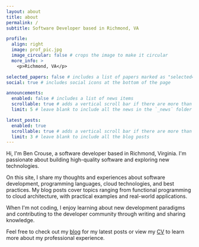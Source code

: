 ```yaml
---
layout: about
title: about
permalink: /
subtitle: Software Developer based in Richmond, VA

profile:
  align: right
  image: prof_pic.jpg
  image_circular: false # crops the image to make it circular
  more_info: >
    <p>Richmond, VA</p>

selected_papers: false # includes a list of papers marked as "selected={true}"
social: true # includes social icons at the bottom of the page

announcements:
  enabled: false # includes a list of news items
  scrollable: true # adds a vertical scroll bar if there are more than 3 news items
  limit: 5 # leave blank to include all the news in the `_news` folder

latest_posts:
  enabled: true
  scrollable: true # adds a vertical scroll bar if there are more than 3 new posts items
  limit: 3 # leave blank to include all the blog posts
---
```


Hi, I'm Ben Crouse, a software developer based in Richmond, Virginia. I'm passionate about building high-quality software and exploring new technologies.

On this site, I share my thoughts and experiences about software development, programming languages, cloud technologies, and best practices. My blog posts cover topics ranging from functional programming to cloud architecture, with practical examples and real-world applications.

When I'm not coding, I enjoy learning about new development paradigms and contributing to the developer community through writing and sharing knowledge.

Feel free to check out my [blog](/blog/) for my latest posts or view my [CV](/cv/) to learn more about my professional experience.
